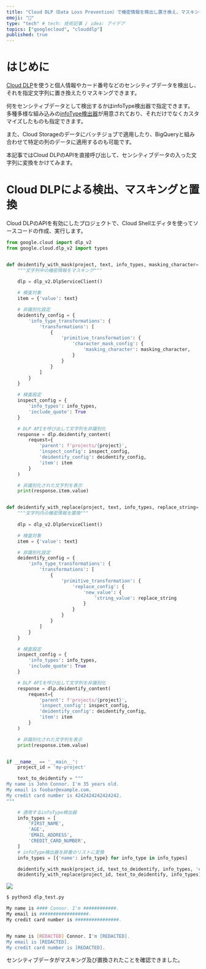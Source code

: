 ```yaml
---
title: "Cloud DLP（Data Loss Prevention）で機密情報を検出し置き換え、マスキングしてみる"
emoji: "👀"
type: "tech" # tech: 技術記事 / idea: アイデア
topics: ["googlecloud", "clouddlp"]
published: true
---
```


# はじめに

[Cloud DLP](https://cloud.google.com/security/products/dlp?hl=ja)を使うと個人情報やカード番号などのセンシティブデータを検出し、それを指定文字列に置き換えたりマスキングできます。

何をセンシティブデータとして検出するかはinfoType検出器で指定できます。
多種多様な組み込みの[infoType検出器](https://cloud.google.com/sensitive-data-protection/docs/infotypes-reference?hl=ja)が用意されており、それだけでなくカスタマイズしたものも指定できます。

また、Cloud Storageのデータにバッチジョブで適用したり、BigQueryと組み合わせて特定の列のデータに適用するのも可能です。

本記事ではCloud DLPのAPIを直接呼び出して、センシティブデータの入った文字列に変換をかけてみます。

# Cloud DLPによる検出、マスキングと置換

Cloud DLPのAPIを有効にしたプロジェクトで、Cloud Shellエディタを使ってソースコードの作成、実行します。

```python:dlp_test.py
from google.cloud import dlp_v2
from google.cloud.dlp_v2 import types


def deidentify_with_mask(project, text, info_types, masking_character='*'):
    """文字列中の機密情報をマスキング"""
    
    dlp = dlp_v2.DlpServiceClient()

    # 検査対象
    item = {'value': text}

    # 非識別化設定
    deidentify_config = {
        'info_type_transformations': {
            'transformations': [
                {
                    'primitive_transformation': {
                        'character_mask_config': {
                            'masking_character': masking_character,
                        }
                    }
                }
            ]
        }
    }

    # 検査設定
    inspect_config = {
        'info_types': info_types,
        'include_quote': True
    }

    # DLP APIを呼び出して文字列を非識別化
    response = dlp.deidentify_content(
        request={
            'parent': f'projects/{project}',
            'inspect_config': inspect_config,
            'deidentify_config': deidentify_config,
            'item': item
        }
    )

    # 非識別化された文字列を表示
    print(response.item.value)


def deidentify_with_replace(project, text, info_types, replace_string='[REDACTED]'):
    """文字列内の機密情報を置換"""
    
    dlp = dlp_v2.DlpServiceClient()

    # 検査対象
    item = {'value': text}

    # 非識別化設定
    deidentify_config = {
        'info_type_transformations': {
            'transformations': [
                {
                    'primitive_transformation': {
                        'replace_config': {
                            'new_value': {
                                'string_value': replace_string
                            }
                        }
                    }
                }
            ]
        }
    }

    # 検査設定
    inspect_config = {
        'info_types': info_types,
        'include_quote': True
    }

    # DLP APIを呼び出して文字列を非識別化
    response = dlp.deidentify_content(
        request={
            'parent': f'projects/{project}',
            'inspect_config': inspect_config,
            'deidentify_config': deidentify_config,
            'item': item
        }
    )

    # 非識別化された文字列を表示
    print(response.item.value)


if __name__ == '__main__':
    project_id = 'my-project'

    text_to_deidentify = """
My name is John Connor. I'm 35 years old.
My email is foobar@example.com.
My credit card number is 4242424242424242.
"""

    # 適用するinfoType検出器
    info_types = [
        'FIRST_NAME',
        'AGE',
        'EMAIL_ADDRESS',
        'CREDIT_CARD_NUMBER',
    ]
    # infoType検出器を辞書のリストに変換
    info_types = [{'name': info_type} for info_type in info_types]

    deidentify_with_mask(project_id, text_to_deidentify, info_types, '#')
    deidentify_with_replace(project_id, text_to_deidentify, info_types)
```

![](https://storage.googleapis.com/zenn-user-upload/981413fbe5e2-20240530.png)

```bash
$ python3 dlp_test.py

My name is #### Connor. I'm ############.
My email is ##################.
My credit card number is ################.


My name is [REDACTED] Connor. I'm [REDACTED].
My email is [REDACTED].
My credit card number is [REDACTED].
```

センシティブデータがマスキング及び置換されたことを確認できました。
